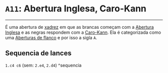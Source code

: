 # `A11`: Abertura Inglesa, Caro-Kann
---
É uma abertura de [xadrez](index/Xadrez.md) em que as brancas começam com a [Abertura Inglesa](_draft/Abertura%20Inglesa.md) e as negras respondem com a [Caro-Kann](_insight/Caro-Kann.md). Ela é categorizada como uma [Aberturas de flanco](index/Aberturas%20de%20flanco.md) e por isso a sigla `A`.
## Sequencia de lances
`1.c4 c6` (sem: `2.e4`, `2.d4`) ^sequencia